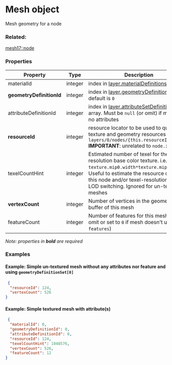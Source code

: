 # Mesh object

Mesh geometry for a node

### Related:

[mesh17::node](node.md)
### Properties

| Property | Type | Description |
| --- | --- | --- |
| materialId | integer | index in [layer.materialDefinitions](layer.md) array. |
| **geometryDefinitionId** | integer | index in [layer.geometryDefinitions](layer.md) array. default is `0` |
| attributeDefinitionId | integer | index in [layer.attributeSetDefinitions](layer.md) array. Must be `null` (or omit) if mesh as no attributes |
| **resourceId** | integer | resource locator to be used to query texture and geometry resources `layers/0/nodes/{this.resourceId}/...` **IMPORTANT**: unrelated to `node.index`! |
| texelCountHint | integer | Estimated number of texel for the highest resolution base color texture. i.e. `texture.mip0.width*texture.mip0.height`. Useful to estimate the resource cost of this node and/or texel-resolution based LOD switching. Ignored for un-textured meshes |
| **vertexCount** | integer | Number of vertices in the geometry buffer of this mesh |
| featureCount | integer | Number of features for this mesh (must omit or set to `0` if mesh doesn't use `features`) |

*Note: properties in **bold** are required*

### Examples 

#### Example: Simple un-textured mesh without  any attributes nor feature and using `geometryDefinitionSet[0]`  

```json
 {
  "resourceId": 124,
  "vertexCount": 526
} 
```

#### Example: Simple textured mesh with attribute(s) 

```json
 {
  "materialId": 0,
  "geometryDefinitionId": 0,
  "attributeDefinitionId": 0,
  "resourceId": 124,
  "texelCountHint": 1048576,
  "vertexCount": 526,
  "featureCount": 12
} 
```

